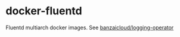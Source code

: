 # docker-fluentd

Fluentd multiarch docker images.
See [banzaicloud/logging-operator](https://github.com/banzaicloud/logging-operator)
